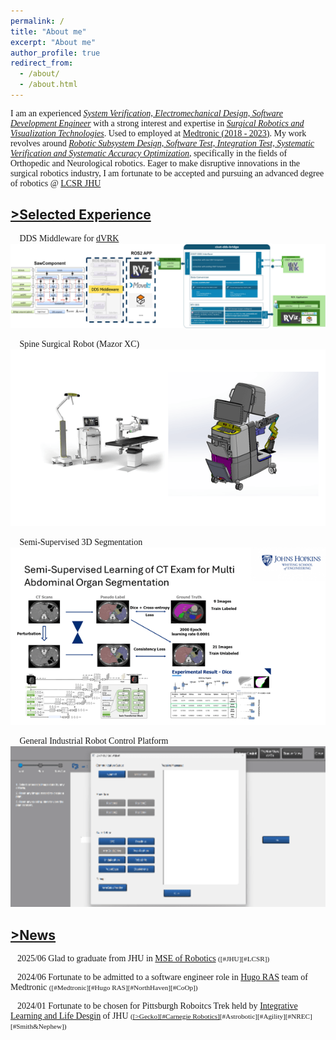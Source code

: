 ```yaml
---
permalink: /
title: "About me"
excerpt: "About me"
author_profile: true
redirect_from: 
  - /about/
  - /about.html
---
```


<style>
    .maintext1 {
      font-family: 'Times New Roman';
    }
    .termword {
      font-family: 'Times New Roman';
      font-style: italic;
      text-decoration: underline;
    }
    .reference {
      font-size: 0.8em;
    }
</style>

<p class="maintext1">
I am an experienced <text class="termword">System Verification, Electromechanical Design,  Software Development Engineer</text> with a strong interest and expertise in <text class="termword">Surgical Robotics and Visualization Technologies</text>. Used to employed at <a href="https://www.medtronic.com/us-en/healthcare-professionals/products/spinal-orthopaedic.html">Medtronic (2018 - 2023)</a>. My work revolves around <text class="termword">Robotic Subsystem Design, Software Test, Integration Test, Systematic Verification and Systematic Accuracy Optimization</text>, specifically in the fields of Orthopedic and Neurological robotics. Eager to make disruptive innovations in the surgical robotics industry, I am fortunate to be accepted and pursuing an advanced degree of robotics @ <a href="https://lcsr.jhu.edu/about/">LCSR JHU</a> </p> 


[>Selected Experience](https://stevenleon99.github.io//portfolio/)
------
<div class="maintext1">
  <p>
    <p>
      📑 DDS Middleware for <a href="https://dvrk.readthedocs.io/devel/">dVRK</a>
      <a href="https://stevenleon99.github.io//portfolio/">
        <img src='/images/DDSdVRK.jpg'>
      </a>
    </p>
    <p>
      📑 Spine Surgical Robot (Mazor XC)
      <a href="https://stevenleon99.github.io//portfolio/">
        <img src='/images/Mazor.png'>
      </a>
    </p>
    <p>
      📑 Semi-Supervised 3D Segmentation
      <a href="https://stevenleon99.github.io//portfolio/">
        <img src='/images/semisupervisedlearning.png'>
      </a>
    </p>
    <p>
      📑 General Industrial Robot Control Platform
      <a href="https://stevenleon99.github.io//portfolio/">
        <img src='/images/universalrobot.png'>
      </a>
    </p>
  </p>
</div>

[>News](https://stevenleon99.github.io//year-archive/)
------
<p class="maintext1">📆2025/06 Glad to graduate from JHU in <a href="https://lcsr.jhu.edu/">MSE of Robotics</a> <text class="reference">([#JHU][#LCSR])</text><p>

<p class="maintext1">📆2024/06 Fortunate to be admitted to a software engineer role in <a href="https://www.medtronic.com/covidien/en-us/robotic-assisted-surgery/hugo-ras-system.html">Hugo RAS</a class="reference"> team of Medtronic <text class="reference">([#Medtronic][#Hugo RAS][#NorthHaven][#CoOp])</text><p>

<p class="maintext1">📆2024/01 Fortunate to be chosen for Pittsburgh Roboitcs Trek held by <a href="https://imagine.jhu.edu/">Integrative Learning and Life Desgin</a> of JHU <text class="reference">(<a href="https://www.linkedin.com/feed/update/urn:li:activity:7151653086367817728/">[>Gecko]</a><a href="https://www.linkedin.com/feed/update/urn:li:activity:7150616178858627072/">[#Carnegie Robotics]</a>[#Astrobotic][#Agility][#NREC][#Smith&Nephew])</text><p>